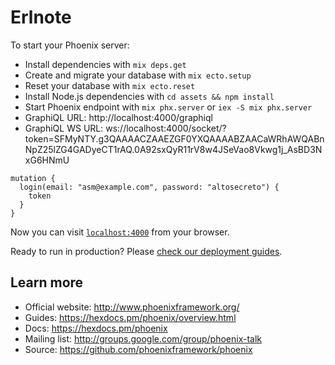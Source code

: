 # Erlnote

To start your Phoenix server:

  * Install dependencies with `mix deps.get`
  * Create and migrate your database with `mix ecto.setup`
  * Reset your database with `mix ecto.reset`
  * Install Node.js dependencies with `cd assets && npm install`
  * Start Phoenix endpoint with `mix phx.server` or `iex -S mix phx.server`
  * GraphiQL URL: http://localhost:4000/graphiql
  * GraphiQL WS URL: ws://localhost:4000/socket/?token=SFMyNTY.g3QAAAACZAAEZGF0YXQAAAABZAACaWRhAWQABnNpZ25lZG4GADyeCT1rAQ.0A92sxQyR11rV8w4JSeVao8Vkwg1j_AsBD3NxG6HNmU
  
```
mutation {
  login(email: "asm@example.com", password: "altosecreto") {
    token
  }
}
```

Now you can visit [`localhost:4000`](http://localhost:4000) from your browser.

Ready to run in production? Please [check our deployment guides](https://hexdocs.pm/phoenix/deployment.html).

## Learn more

  * Official website: http://www.phoenixframework.org/
  * Guides: https://hexdocs.pm/phoenix/overview.html
  * Docs: https://hexdocs.pm/phoenix
  * Mailing list: http://groups.google.com/group/phoenix-talk
  * Source: https://github.com/phoenixframework/phoenix
